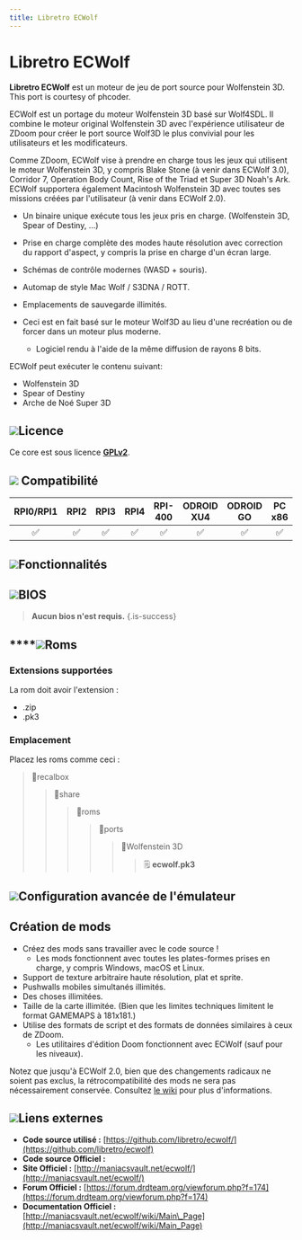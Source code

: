 ```yaml
---
title: Libretro ECWolf
---
```


# Libretro ECWolf

**Libretro ECWolf** est un moteur de jeu de port source pour Wolfenstein 3D. This port is courtesy of phcoder.

ECWolf est un portage du moteur Wolfenstein 3D basé sur Wolf4SDL. Il combine le moteur original Wolfenstein 3D avec l'expérience utilisateur de ZDoom pour créer le port source Wolf3D le plus convivial pour les utilisateurs et les modificateurs.

Comme ZDoom, ECWolf vise à prendre en charge tous les jeux qui utilisent le moteur Wolfenstein 3D, y compris Blake Stone \(à venir dans ECWolf 3.0\), Corridor 7, Operation Body Count, Rise of the Triad et Super 3D Noah's Ark. ECWolf supportera également Macintosh Wolfenstein 3D avec toutes ses missions créées par l'utilisateur \(à venir dans ECWolf 2.0\).

* Un binaire unique exécute tous les jeux pris en charge. \(Wolfenstein 3D, Spear of Destiny, ...\)
* Prise en charge complète des modes haute résolution avec correction du rapport d'aspect, y compris la prise en charge d'un écran large.
* Schémas de contrôle modernes \(WASD + souris\).
* Automap de style Mac Wolf / S3DNA / ROTT.
* Emplacements de sauvegarde illimités.
* Ceci est en fait basé sur le moteur Wolf3D au lieu d'une recréation ou de forcer dans un moteur plus moderne.

  * Logiciel rendu à l'aide de la même diffusion de rayons 8 bits.

ECWolf peut exécuter le contenu suivant:

* Wolfenstein 3D
* Spear of Destiny
* Arche de Noé Super 3D

## ![](/migration-images/emulateurs/ports/wolfenstein-3d/gerald-g-parchment-background-or-border-5.svg)Licence

Ce core est sous licence [**GPLv2**](https://github.com/libretro/ecwolf/blob/master/docs/license-gpl.txt).

## ![](/migration-images/emulateurs/ports/wolfenstein-3d/compatibility.png) Compatibilité

| RPI0/RPI1 | RPI2 | RPI3 | RPI4 | RPI-400 | ODROID XU4 | ODROID GO | PC x86 | PC X86\_64 |
| :---: | :---: | :---: | :---: | :---: | :---: | :---: | :---: | :---: |
| ✅ | ✅ | ✅ | ✅ | ✅ | ✅ | ✅ | ✅ | ✅ |

## ![](/migration-images/emulateurs/ports/wolfenstein-3d/cogwheel-145804_640.png)Fonctionnalités



## ![](/migration-images/emulateurs/ports/wolfenstein-3d/tqfp32.svg)BIOS


>**Aucun bios n'est requis.**
{.is-success}

## \*\*\*\*![](/migration-images/emulateurs/ports/wolfenstein-3d/rom-30098_640.png)**Roms**

### **Extensions supportées**

La rom doit avoir l'extension :

* .zip
* .pk3

### **Emplacement**

Placez les roms comme ceci : 

> 📁recalbox
>
> > 📁share
> >
> > > 📁roms
> > >
> > > > 📁ports
> > > >
> > > > > 📁Wolfenstein 3D
> > > > >
> > > > > > 🗒 **ecwolf.pk3**

## ![](/migration-images/emulateurs/ports/wolfenstein-3d/hammer-28636_640.png)Configuration avancée de l'émulateur



## Création de mods

* Créez des mods sans travailler avec le code source !
  * Les mods fonctionnent avec toutes les plates-formes prises en charge, y compris Windows, macOS et Linux.
* Support de texture arbitraire haute résolution, plat et sprite.
* Pushwalls mobiles simultanés illimités.
* Des choses illimitées.
* Taille de la carte illimitée. \(Bien que les limites techniques limitent le format GAMEMAPS à 181x181.\)
* Utilise des formats de script et des formats de données similaires à ceux de ZDoom.
  * Les utilitaires d'édition Doom fonctionnent avec ECWolf \(sauf pour les niveaux\).

Notez que jusqu'à ECWolf 2.0, bien que des changements radicaux ne soient pas exclus, la rétrocompatibilité des mods ne sera pas nécessairement conservée. Consultez [le wiki](http://maniacsvault.net/ecwolf/wiki/Version_compatibility) pour plus d'informations.

## ![](/migration-images/emulateurs/ports/wolfenstein-3d/kisspng-web-development-world-wide-web-computer-icons-webs-world-wide-web-icon-png-5ab05c24477216.4540070115215073642927.png)**Liens externes**

* **Code source utilisé :** [https://github.com/libretro/ecwolf/](https://github.com/libretro/ecwolf)
* **Code source Officiel :** 
* **Site Officiel :** [http://maniacsvault.net/ecwolf/](http://maniacsvault.net/ecwolf/)
* **Forum Officiel :** [https://forum.drdteam.org/viewforum.php?f=174](https://forum.drdteam.org/viewforum.php?f=174)
* **Documentation Officiel :** [http://maniacsvault.net/ecwolf/wiki/Main\_Page](http://maniacsvault.net/ecwolf/wiki/Main_Page)​

